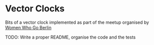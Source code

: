 Vector Clocks
=============

Bits of a vector clock implemented as part of the meetup organised by [Women Who Go Berlin](https://www.meetup.com/Women-Who-Go-Berlin/events/242953531/)


TODO: Write a proper README, organise the code and the tests
